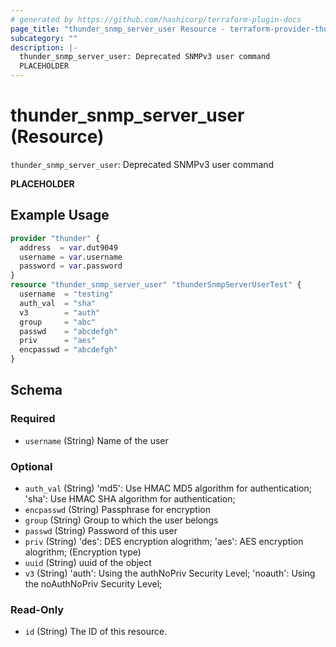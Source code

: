```yaml
---
# generated by https://github.com/hashicorp/terraform-plugin-docs
page_title: "thunder_snmp_server_user Resource - terraform-provider-thunder"
subcategory: ""
description: |-
  thunder_snmp_server_user: Deprecated SNMPv3 user command
  PLACEHOLDER
---
```


# thunder_snmp_server_user (Resource)

`thunder_snmp_server_user`: Deprecated SNMPv3 user command

__PLACEHOLDER__

## Example Usage

```terraform
provider "thunder" {
  address  = var.dut9049
  username = var.username
  password = var.password
}
resource "thunder_snmp_server_user" "thunderSnmpServerUserTest" {
  username  = "testing"
  auth_val  = "sha"
  v3        = "auth"
  group     = "abc"
  passwd    = "abcdefgh"
  priv      = "aes"
  encpasswd = "abcdefgh"
}
```

<!-- schema generated by tfplugindocs -->
## Schema

### Required

- `username` (String) Name of the user

### Optional

- `auth_val` (String) 'md5': Use HMAC MD5 algorithm for authentication; 'sha': Use HMAC SHA algorithm for authentication;
- `encpasswd` (String) Passphrase for encryption
- `group` (String) Group to which the user belongs
- `passwd` (String) Password of this user
- `priv` (String) 'des': DES encryption alogrithm; 'aes': AES encryption alogrithm;  (Encryption type)
- `uuid` (String) uuid of the object
- `v3` (String) 'auth': Using the authNoPriv Security Level; 'noauth': Using the noAuthNoPriv Security Level;

### Read-Only

- `id` (String) The ID of this resource.


